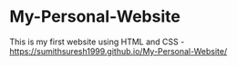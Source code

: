 # My-Personal-Website
This is my first website using HTML and CSS - https://sumithsuresh1999.github.io/My-Personal-Website/
